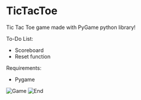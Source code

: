 # TicTacToe
Tic Tac Toe game made with PyGame python library!

To-Do List:
 - Scoreboard
 - Reset function

Requirements:
 - Pygame
 
![Game](https://imgur.com/UxPCVD9 "Game")
![End](https://imgur.com/mhcVpfE "End")
